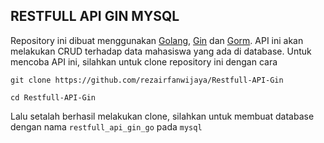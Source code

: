 ## RESTFULL API GIN MYSQL
Repository ini dibuat menggunakan [Golang](https://go.dev/), [Gin](https://gin-gonic.com/) dan [Gorm](https://gorm.io/). API ini akan melakukan CRUD terhadap data mahasiswa yang ada di database. Untuk mencoba API ini, silahkan untuk clone repository ini dengan cara 
```
git clone https://github.com/rezairfanwijaya/Restfull-API-Gin
```
```
cd Restfull-API-Gin
```
Lalu setalah berhasil melakukan clone, silahkan untuk membuat database dengan nama `restfull_api_gin_go` pada `mysql`